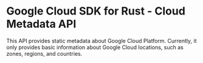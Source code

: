 # Google Cloud SDK for Rust - Cloud Metadata API

This API provides static metadata about Google Cloud Platform. Currently,
it only provides basic information about Google Cloud locations, such as
zones, regions, and countries.
